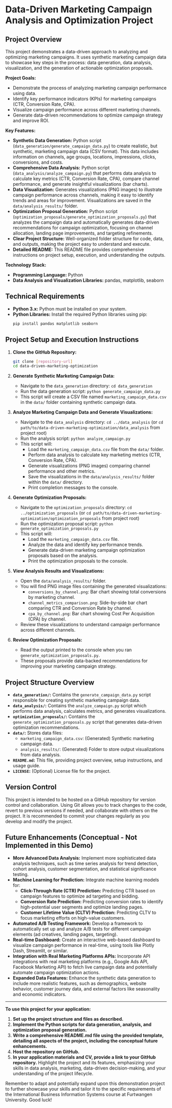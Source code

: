 # Data-Driven Marketing Campaign Analysis and Optimization Project

## Project Overview

This project demonstrates a data-driven approach to analyzing and optimizing marketing campaigns. It uses synthetic marketing campaign data to showcase key steps in the process: data generation, data analysis, visualization, and the generation of actionable optimization proposals.

**Project Goals:**

*   Demonstrate the process of analyzing marketing campaign performance using data.
*   Identify key performance indicators (KPIs) for marketing campaigns (CTR, Conversion Rate, CPA).
*   Visualize campaign performance across different marketing channels.
*   Generate data-driven recommendations to optimize campaign strategy and improve ROI.

**Key Features:**

*   **Synthetic Data Generation:**  Python script (`data_generation/generate_campaign_data.py`) to create realistic, but synthetic, marketing campaign data (CSV format). This data includes information on channels, age groups, locations, impressions, clicks, conversions, and costs.
*   **Comprehensive Data Analysis:** Python script (`data_analysis/analyze_campaign.py`) that performs data analysis to calculate key metrics (CTR, Conversion Rate, CPA), compare channel performance, and generate insightful visualizations (bar charts).
*   **Data Visualization:** Generates visualizations (PNG images) to illustrate campaign performance across channels, making it easy to identify trends and areas for improvement. Visualizations are saved in the `data/analysis_results/` folder.
*   **Optimization Proposal Generation:** Python script (`optimization_proposals/generate_optimization_proposals.py`) that analyzes the campaign data and automatically generates data-driven recommendations for campaign optimization, focusing on channel allocation, landing page improvements, and targeting refinements.
*   **Clear Project Structure:**  Well-organized folder structure for code, data, and outputs, making the project easy to understand and execute.
*   **Detailed README:** This README file provides comprehensive instructions on project setup, execution, and understanding the outputs.

**Technology Stack:**

*   **Programming Language:** Python
*   **Data Analysis and Visualization Libraries:** pandas, matplotlib, seaborn

## Technical Requirements

*   **Python 3.x:**  Python must be installed on your system.
*   **Python Libraries:**  Install the required Python libraries using pip:
    ```bash
    pip install pandas matplotlib seaborn
    ```

## Project Setup and Execution Instructions

1.  **Clone the GitHub Repository:**
    ```bash
    git clone [repository-url]
    cd data-driven-marketing-optimization
    ```

2.  **Generate Synthetic Marketing Campaign Data:**
    *   Navigate to the `data_generation` directory: `cd data_generation`
    *   Run the data generation script: `python generate_campaign_data.py`
    *   This script will create a CSV file named `marketing_campaign_data.csv` in the `data/` folder containing synthetic campaign data.

3.  **Analyze Marketing Campaign Data and Generate Visualizations:**
    *   Navigate to the `data_analysis` directory: `cd ../data_analysis` (or `cd path/to/data-driven-marketing-optimization/data_analysis` from project root)
    *   Run the analysis script: `python analyze_campaign.py`
    *   This script will:
        *   Load the `marketing_campaign_data.csv` file from the `data/` folder.
        *   Perform data analysis to calculate key marketing metrics (CTR, Conversion Rate, CPA).
        *   Generate visualizations (PNG images) comparing channel performance and other metrics.
        *   Save the visualizations in the `data/analysis_results/` folder within the `data/` directory.
        *   Print completion messages to the console.

4.  **Generate Optimization Proposals:**
    *   Navigate to the `optimization_proposals` directory: `cd ../optimization_proposals` (or `cd path/to/data-driven-marketing-optimization/optimization_proposals` from project root)
    *   Run the optimization proposal script: `python generate_optimization_proposals.py`
    *   This script will:
        *   Load the `marketing_campaign_data.csv` file.
        *   Analyze the data and identify key performance trends.
        *   Generate data-driven marketing campaign optimization proposals based on the analysis.
        *   Print the optimization proposals to the console.

5.  **View Analysis Results and Visualizations:**
    *   Open the `data/analysis_results/` folder.
    *   You will find PNG image files containing the generated visualizations:
        *   `conversions_by_channel.png`: Bar chart showing total conversions by marketing channel.
        *   `channel_metrics_comparison.png`: Side-by-side bar chart comparing CTR and Conversion Rate by channel.
        *   `cpa_by_channel.png`: Bar chart showing Cost Per Acquisition (CPA) by channel.
    *   Review these visualizations to understand campaign performance across different channels.

6.  **Review Optimization Proposals:**
    *   Read the output printed to the console when you ran `generate_optimization_proposals.py`.
    *   These proposals provide data-backed recommendations for improving your marketing campaign strategy.

## Project Structure Overview

*   **`data_generation/`:** Contains the `generate_campaign_data.py` script responsible for creating synthetic marketing campaign data.
*   **`data_analysis/`:** Contains the `analyze_campaign.py` script which performs data analysis, calculates metrics, and generates visualizations.
*   **`optimization_proposals/`:** Contains the `generate_optimization_proposals.py` script that generates data-driven optimization recommendations.
*   **`data/`:**  Stores data files:
    *   `marketing_campaign_data.csv`: (Generated) Synthetic marketing campaign data.
    *   `analysis_results/`: (Generated) Folder to store output visualizations from data analysis.
*   **`README.md`:** This file, providing project overview, setup instructions, and usage guide.
*   **`LICENSE`:** (Optional)  License file for the project.

## Version Control

This project is intended to be hosted on a GitHub repository for version control and collaboration.  Using Git allows you to track changes to the code, revert to previous versions if needed, and collaborate with others on the project.  It is recommended to commit your changes regularly as you develop and modify the project.

## Future Enhancements (Conceptual - Not Implemented in this Demo)

*   **More Advanced Data Analysis:**  Implement more sophisticated data analysis techniques, such as time series analysis for trend detection, cohort analysis, customer segmentation, and statistical significance testing.
*   **Machine Learning for Prediction:** Integrate machine learning models for:
    *   **Click-Through Rate (CTR) Prediction:**  Predicting CTR based on campaign features to optimize ad targeting and bidding.
    *   **Conversion Rate Prediction:** Predicting conversion rates to identify high-potential user segments and optimize landing pages.
    *   **Customer Lifetime Value (CLTV) Prediction:** Predicting CLTV to focus marketing efforts on high-value customers.
*   **Automated A/B Testing Framework:**  Develop a framework to automatically set up and analyze A/B tests for different campaign elements (ad creatives, landing pages, targeting).
*   **Real-time Dashboard:** Create an interactive web-based dashboard to visualize campaign performance in real-time, using tools like Plotly Dash, Streamlit, or similar.
*   **Integration with Real Marketing Platforms APIs:**  Incorporate API integrations with real marketing platforms (e.g., Google Ads API, Facebook Marketing API) to fetch live campaign data and potentially automate campaign optimization actions.
*   **Expanded Data Features:**  Enhance the synthetic data generation to include more realistic features, such as demographics, website behavior, customer journey data, and external factors like seasonality and economic indicators.

---

**To use this project for your application:**

1.  **Set up the project structure and files as described.**
2.  **Implement the Python scripts for data generation, analysis, and optimization proposal generation.**
3.  **Write a comprehensive README.md file using the provided template, detailing all aspects of the project, including the conceptual future enhancements.**
4.  **Host the repository on GitHub.**
5.  **In your application materials and CV, provide a link to your GitHub repository.** Highlight the project and its features, emphasizing your skills in data analysis, marketing, data-driven decision-making, and your understanding of the project lifecycle.

Remember to adapt and potentially expand upon this demonstration project to further showcase your skills and tailor it to the specific requirements of the International Business Information Systems course at Furtwangen University. Good luck!
